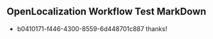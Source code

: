 ## OpenLocalization Workflow Test MarkDown
* b0410171-f446-4300-8559-6d448701c887 thanks!

<!--HONumber=Jul16_HO3-->


